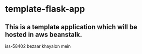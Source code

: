 # template-flask-app

## This is a template application which will be hosted in aws beanstalk. 
iss-58402
bezaar khayalon mein
